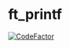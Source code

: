 # ft_printf
[![CodeFactor](https://www.codefactor.io/repository/github/pnzn1/ft_printf/badge)](https://www.codefactor.io/repository/github/pnzn1/ft_printf)
